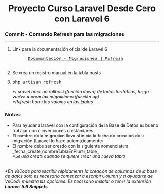 
<h1 align="center">Proyecto Curso Laravel Desde Cero con Laravel 6</h1>
<h3><b>Commit -</b> <strong>Comando Refresh para las migraciones</strong></h3>
<hr>
<ol>
  <li>
    <p>Link para la documentación oficial de Laravel 6</p>
    <pre>
      <a href="https://laravel.com/docs/6.x/migrations#rolling-back-migrations">Documentación - Migraciones | Refresh</a>
    </pre>
  </li>
  <!-- Instrucciones del commit -->
  <li>
    Se crea un registro manual en la tabla posts
  </li>
  <li>
    <pre>php artisan refresh</pre>
    <em>*Laravel hace un rollback(función down) de todas las tablas, luego vuelve a crear las migraciones(función up)</em>
    <br>
    <em>*Refresh borra los valores en las tablas</em>
  </li>
</ol>

<!-- Notas -->
<h3><b>Notas:</b></h3>
<ul>
  <li>Para ayudar a laravel con la configuración de la Base de Datos es bueno trabajar con convenciones o estándares</li>
  <li>El nombre de la migración lleva al inicio la fecha de creación de la migración (Laravel lo hace automáticamente)</li>
  <li>
    El nombre debe ser creado con la siguiente nomenclatura
    <br>
    _fecha_create_nombreTablaEnPlural_table_
    <br>
    <em>*Se usa create cuando se quiere crear una nueva tabla</em>
  </li>
</ul>

<br>

<em>
  *En VsCode para escribir rápidamente la creación de columnas de la base de datos solo es necesario comenzar a escribir
   Column y el ayudante de VsCode muestra las opciones. Es necesario instalar o tener la extensión <b>Laravel 5.6 Snippets</b>
</em>



